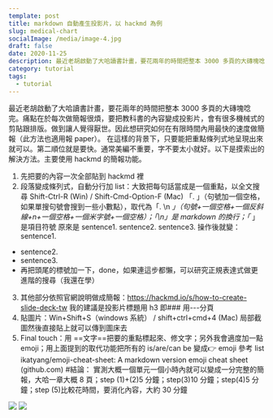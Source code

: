 ```yaml
---
template: post
title: markdown 自動產生投影片，以 hackmd 為例
slug: medical-chart
socialImage: /media/image-4.jpg
draft: false
date: 2020-11-25
description: 最近老胡啟動了大哈讀書計畫，要花兩年的時間把整本 3000 多頁的大磚塊唸完。痛點在於每次做簡報很煩，要把教科書的內容變成投影片，會有很多機械式的剪貼跟排版。做到讓人覺得厭世。因此想研究如何在有限時間內用最快的速度做簡報（此方法也適用報 paper）。
category: tutorial
tags:
  - tutorial
---
```


最近老胡啟動了大哈讀書計畫，要花兩年的時間把整本 3000 多頁的大磚塊唸完。痛點在於每次做簡報很煩，要把教科書的內容變成投影片，會有很多機械式的剪貼跟排版。做到讓人覺得厭世。因此想研究如何在有限時間內用最快的速度做簡報（此方法也適用報 paper）。
在這樣的背景下，只要能把重點條列式地呈現出來就可以。第二順位就是要快。通常美編不重要，字不要太小就好。以下是摸索出的解決方法。主要使用 hackmd 的簡報功能。

1. 先把要的內容一次全部貼到 hackmd 裡
2. 段落變成條列式，自動分行加 list：大致把每句話當成是一個重點，以全文搜尋 Shift-Ctrl-R (Win) / Shift-Cmd-Option-F (Mac) 「. 」（句號加一個空格，如果單搜句號會搜到一些小數點），取代為「. \n _」（句號+一個空格+一個反斜線+n+一個空格+一個米字號+一個空格）；「\n」是 markdown 的換行；「_ 」是項目符號
   原來是 sentence1. sentence2. sentence3. 操作後就變：
   sentence1.

- sentence2.
- sentence3.
- 再把頭尾的標號加一下，done，如果連這步都懶，可以研究正規表達式做更進階的搜尋（我還在學）

3. 其他部分依照官網說明做成簡報：<https://hackmd.io/s/how-to-create-slide-deck-tw>
   我的建議是投影片標題用 h3 即###
   用---分頁
4. 貼圖片：Win+Shift+S（windows 系統） / shift+ctrl+cmd+4 (Mac) 局部截圖然後直接貼上就可以傳到圖床去
5. Final touch：用 ==文字==把要的重點標起來、修文字；另外我會適度加一點 emoji；用上面提到的取代功能把所有的 is/are/can be 變成👉
   emoji 參考 list
   ikatyang/emoji-cheat-sheet: A markdown version emoji cheat sheet (github.com) #結論：
   實測大概一個單元一個小時內就可以變成一分完整的簡報，大哈一章大概 8 頁；step (1)+(2)5 分鐘；step(3)10 分鐘；step(4)5 分鐘；step (5)比較花時間，要消化內容，大約 30 分鐘

![](https://i.imgur.com/Dqe2k33_d.webp?maxwidth=1520&fidelity=grand)
![](https://i.imgur.com/73RAMSy_d.webp?maxwidth=1520&fidelity=grand)
